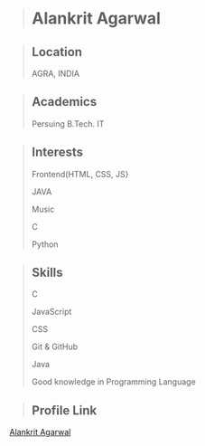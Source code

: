 > # **Alankrit Agarwal**

> ## **Location**
> AGRA, INDIA

> ## **Academics**
> Persuing B.Tech. IT

> ## **Interests**
> Frontend(HTML, CSS, JS}
> 
> JAVA
> 
> Music
> 
> C
> 
> Python

> ## **Skills**
> C
> 
> JavaScript
> 
> CSS
> 
> Git & GitHub
> 
> Java
> 
> Good knowledge in Programming Language

> ## **Profile Link**
[Alankrit Agarwal](https://github.com/alankrit98)
